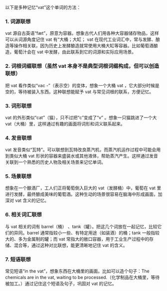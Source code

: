以下是多种记忆“vat”这个单词的方法：

### 1. 词源联想
vat 源自古英语“fæt”，原意为容器。想象古代人们用各种大容器储存物品，这样可以从词源角度记住 vat 有“大桶；大缸； vat 在现代工业词汇中，常与发酵、酿造等操作相关联，因为历史上发酵酿造就常使用大桶大缸等容器。比如葡萄酒酿造，葡萄汁会在 vat 中发酵，由此联系到它的词源和实际应用场景。

### 2. 词根词缀联想（虽然 vat 本身不是典型词根词缀构成，但可以创造联想）
把 vat 看作类似“vac -”（表示空）的变体，想象一个大桶 vat ，它大部分时候是空的，等待被装入东西。这种联想能赋予 vat 与常见词根的联系，方便记忆。

### 3. 词形联想
vat 的外形类似“cat”（猫），只不过把“c”变成了“v” 。想象一只猫跳进了一个大 vat（大桶）里，这样通过有趣的画面将词形和词义联系起来。

### 4. 发音联想
vat 发音类似“瓦特”。可以联想到瓦特改良蒸汽机，而蒸汽机运作过程中可能会用到类似大桶 vat 形状的容器来盛装水或其他液体，帮助蒸汽产生。这样通过发音关联到一个熟悉的历史人物及相关场景来记忆单词。

### 5. 场景联想
想象在一个酿酒厂，工人们正将葡萄倒入巨大的 vat（发酵桶）中，葡萄在 vat 里进行发酵，最终酿成美味的葡萄酒。这种生动的场景很容易在脑海中形成画面，加深对 vat 含义的记忆。

### 6. 相关词汇联想
与 vat 相关的词有 barrel（桶） 、tank（罐）。把这几个词放在一起记忆，比较它们的异同。barrel 通常指较小一些、有特定用途（如装酒）的桶；tank 一般指较大的、多为金属制的罐；而 vat 常指大的敞口容器，用于工业生产过程中的存储、混合等，通过这种对比联想，能更清晰地记住 vat 的含义。

### 7. 短语联想
常见短语“in the vat”，想象东西在大桶里的画面。比如可以造个句子：The chemicals are in the vat, waiting to be processed.（化学制品在大桶里，等待被加工。）通过记住这个短语及句子，巩固对 vat 的记忆。 